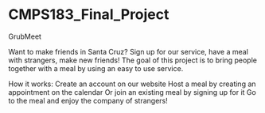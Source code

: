 # CMPS183_Final_Project

GrubMeet

Want to make friends in Santa Cruz? Sign up for our service, have a meal with strangers, make new friends!
The goal of this project is to bring people together with a meal by using an easy to use service.

How it works:
Create an account on our website
Host a meal by creating an appointment on the calendar
Or join an existing meal by signing up for it
Go to the meal and enjoy the company of strangers!
